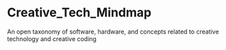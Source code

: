 # Creative_Tech_Mindmap
 An open taxonomy of software, hardware, and concepts related to creative technology and creative coding
